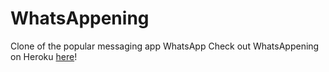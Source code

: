 # WhatsAppening

Clone of the popular messaging app WhatsApp
Check out WhatsAppening on Heroku [here](https://whatsapp-ening.herokuapp.com/)!
